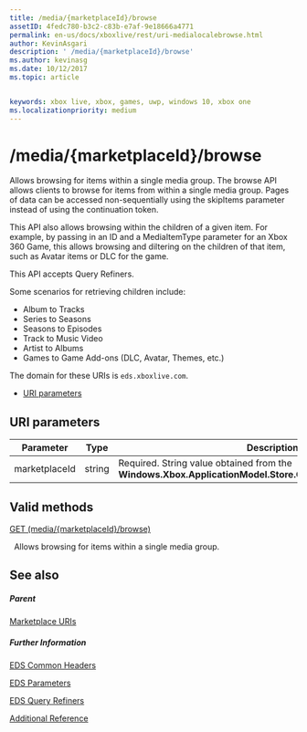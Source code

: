 ```yaml
---
title: /media/{marketplaceId}/browse
assetID: 4fedc780-b3c2-c83b-e7af-9e18666a4771
permalink: en-us/docs/xboxlive/rest/uri-medialocalebrowse.html
author: KevinAsgari
description: ' /media/{marketplaceId}/browse'
ms.author: kevinasg
ms.date: 10/12/2017
ms.topic: article


keywords: xbox live, xbox, games, uwp, windows 10, xbox one
ms.localizationpriority: medium
---
```



# /media/{marketplaceId}/browse
Allows browsing for items within a single media group. 
The browse API allows clients to browse for items from within a single media group. Pages of data can be accessed non-sequentially using the skipItems parameter instead of using the continuation token.
 
This API also allows browsing within the children of a given item. For example, by passing in an ID and a MediaItemType parameter for an Xbox 360 Game, this allows browsing and diltering on the children of that item, such as Avatar items or DLC for the game.
 
This API accepts Query Refiners.
 
Some scenarios for retrieving children include:
 
   * Album to Tracks
   * Series to Seasons
   * Seasons to Episodes
   * Track to Music Video
   * Artist to Albums
   * Games to Game Add-ons (DLC, Avatar, Themes, etc.)
  
The domain for these URIs is `eds.xboxlive.com`.
 
  * [URI parameters](#ID4EMB)
 
<a id="ID4EMB"></a>

 
## URI parameters
 
| Parameter| Type| Description| 
| --- | --- | --- | 
| marketplaceId| string| Required. String value obtained from the <b>Windows.Xbox.ApplicationModel.Store.Configuration.MarketplaceId</b>.| 
  
<a id="ID4ENC"></a>

 
## Valid methods

[GET (media/{marketplaceId}/browse)](uri-medialocalebrowseget.md)

&nbsp;&nbsp;Allows browsing for items within a single media group. 
 
<a id="ID4EXC"></a>

 
## See also
 
<a id="ID4EZC"></a>

 
##### Parent 

[Marketplace URIs](atoc-reference-marketplace.md)

  
<a id="ID4EDD"></a>

 
##### Further Information 

[EDS Common Headers](../../additional/edscommonheaders.md)

 [EDS Parameters](../../additional/edsparameters.md)

 [EDS Query Refiners](../../additional/edsqueryrefiners.md)

 [Additional Reference](../../additional/atoc-xboxlivews-reference-additional.md)

   